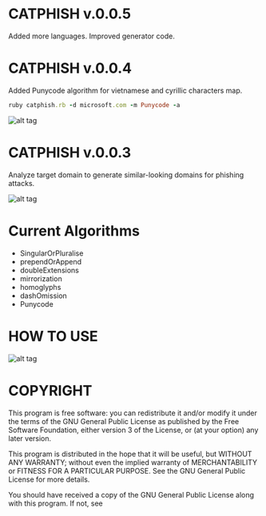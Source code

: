 # CATPHISH v.0.0.5

Added more languages. Improved generator code.

# CATPHISH v.0.0.4
Added Punycode algorithm for vietnamese and cyrillic characters map.

```ruby
ruby catphish.rb -d microsoft.com -m Punycode -a
```

![alt tag](https://github.com/ring0lab/catphish/blob/master/image3.png)

# CATPHISH v.0.0.3
Analyze target domain to generate similar-looking domains for phishing attacks. 

![alt tag](https://github.com/ring0lab/catphish/blob/master/image1.png)

# Current Algorithms
* SingularOrPluralise 
* prependOrAppend
* doubleExtensions
* mirrorization
* homoglyphs
* dashOmission
* Punycode

# HOW TO USE

![alt tag](https://github.com/ring0lab/catphish/blob/master/image2.png)

# COPYRIGHT
This program is free software: you can redistribute it and/or modify it under the terms of the GNU General Public License as published by the Free Software Foundation, either version 3 of the License, or (at your option) any later version.

This program is distributed in the hope that it will be useful, but WITHOUT ANY WARRANTY; without even the implied warranty of MERCHANTABILITY or FITNESS FOR A PARTICULAR PURPOSE. See the GNU General Public License for more details.

You should have received a copy of the GNU General Public License along with this program. If not, see 

